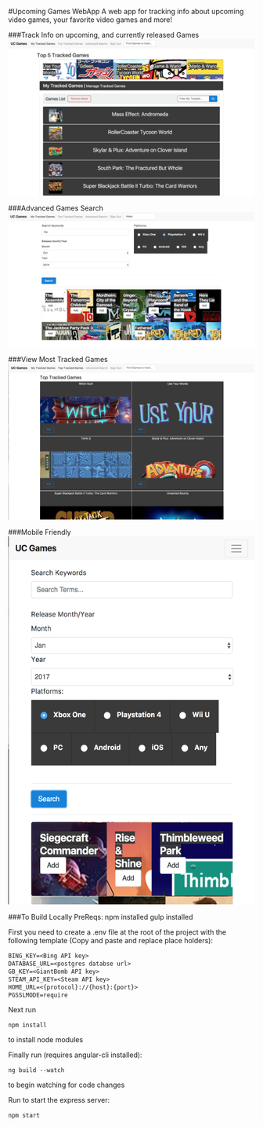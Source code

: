 #Upcoming Games WebApp
A web app for tracking info about upcoming video games, your favorite video games and more!

###Track Info on upcoming, and currently released Games
<img src="https://raw.githubusercontent.com/cruzj6/UpcomingGames/master/webapp/media/ss_tracked.png" width="750"><br/>

###Advanced Games Search
<img src="https://raw.githubusercontent.com/cruzj6/UpcomingGames/master/webapp/media/ss_advanced.png" width="750"><br/>

###View Most Tracked Games
<img src="https://raw.githubusercontent.com/cruzj6/UpcomingGames/master/webapp/media/ss_top.png" width="750"><br/>

###Mobile Friendly
<img src="https://raw.githubusercontent.com/cruzj6/UpcomingGames/master/webapp/media/ss_mobile.png" height="750"><br/>

###To Build Locally
PreReqs:
npm installed
gulp installed

First you need to create a .env file at the root of the project with the following template (Copy and paste and replace place holders):
```
BING_KEY=<Bing API key>
DATABASE_URL=<postgres databse url>
GB_KEY=<GiantBomb API key>
STEAM_API_KEY=<Steam API key>
HOME_URL=<{protocol}://{host}:{port}>
PGSSLMODE=require
```
Next run
```
npm install
```
to install node modules

Finally run (requires angular-cli installed):
```
ng build --watch
```
to begin watching for code changes

Run to start the express server:
```
npm start
```
